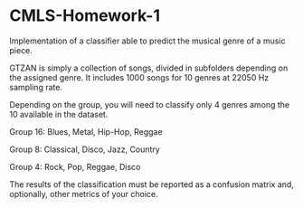 # CMLS-Homework-1

Implementation of a classifier able to predict the musical genre of a music piece.


GTZAN is simply a collection of songs, divided in subfolders depending on the assigned genre.
It includes 1000 songs for 10 genres at 22050 Hz sampling rate.

Depending on the group, you will need to classify only 4 genres among the 10 available in the dataset.

  Group 16: Blues, Metal, Hip-Hop, Reggae
  
  Group 8: Classical, Disco, Jazz, Country
  
  Group 4: Rock, Pop, Reggae, Disco
  
The results of the classification must be reported as a confusion matrix and, optionally, other metrics of your choice.
